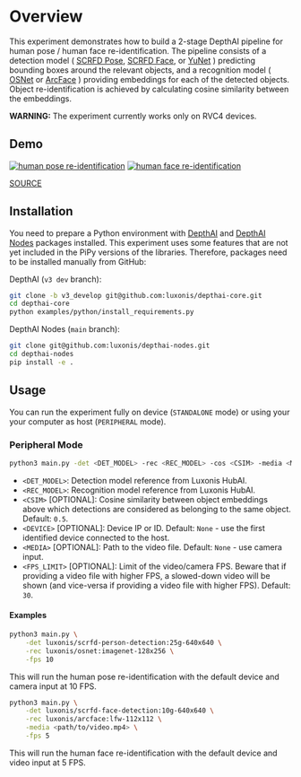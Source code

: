 # Overview

This experiment demonstrates how to build a 2-stage DepthAI pipeline for human pose / human face re-identification.
The pipeline consists of a detection model (
[SCRFD Pose](https://hub.luxonis.com/ai/models/c3830468-3178-4de6-bc09-0543bbe28b1c?view=page),
[SCRFD Face](https://hub.luxonis.com/ai/models/1f3d7546-66e4-43a8-8724-2fa27df1096f?view=page), or
[YuNet](https://hub.luxonis.com/ai/models/5d635f3c-45c0-41d2-8800-7ca3681b1915?view=page)
) predicting bounding boxes around the relevant objects, and a recognition model (
[OSNet](https://hub.luxonis.com/ai/models/6d853621-818b-4fa4-bd9a-d9bdcb5616e6?view=page) or
[ArcFace](https://hub.luxonis.com/ai/models/e24a577e-e2ff-4e4f-96b7-4afb63155eac?view=page)
) providing embeddings for each of the detected objects.
Object re-identification is achieved by calculating cosine similarity between the embeddings.

**WARNING:** The experiment currently works only on RVC4 devices.

## Demo

[![human pose re-identification](media/human_pose_reidentification.gif)](media/human_pose_reidentification.gif)
[![human face re-identification](media/human_face_reidentification.gif)](media/human_face_reidentification.gif)

[SOURCE](https://www.pexels.com/video/happy-people-walking-on-green-grass-7551577/)

## Installation

You need to prepare a Python environment with [DepthAI](https://pypi.org/project/depthai/) and [DepthAI Nodes](https://pypi.org/project/depthai-nodes/) packages installed. This experiment uses some features that are not yet included in the PiPy versions of the libraries. Therefore, packages need to be installed manually from GitHub:

DepthAI (`v3 dev` branch):

```bash
git clone -b v3_develop git@github.com:luxonis/depthai-core.git
cd depthai-core
python examples/python/install_requirements.py
```

DepthAI Nodes (`main` branch):

```bash
git clone git@github.com:luxonis/depthai-nodes.git
cd depthai-nodes
pip install -e .
```

## Usage

You can run the experiment fully on device (`STANDALONE` mode) or using your your computer as host (`PERIPHERAL` mode).

### Peripheral Mode

```bash
python3 main.py -det <DET_MODEL> -rec <REC_MODEL> -cos <CSIM> -media <MEDIA> -fps <FPS_LIMIT> --device <DEVICE>
```

- `<DET_MODEL>`: Detection model reference from Luxonis HubAI.
- `<REC_MODEL>`: Recognition model reference from Luxonis HubAI.
- `<CSIM>` \[OPTIONAL\]: Cosine similarity between object embeddings above which detections are considered as belonging to the same object. Default: `0.5`.
- `<DEVICE>` \[OPTIONAL\]: Device IP or ID. Default: `None` - use the first identified device connected to the host.
- `<MEDIA>` \[OPTIONAL\]: Path to the video file. Default: `None` - use camera input.
- `<FPS_LIMIT>` \[OPTIONAL\]: Limit of the video/camera FPS. Beware that if providing a video file with higher FPS, a slowed-down video will be shown (and vice-versa if providing a video file with higher FPS). Default: `30`.

#### Examples

```bash
python3 main.py \
    -det luxonis/scrfd-person-detection:25g-640x640 \
    -rec luxonis/osnet:imagenet-128x256 \
    -fps 10
```

This will run the human pose re-identification with the default device and camera input at 10 FPS.

```bash
python3 main.py \
    -det luxonis/scrfd-face-detection:10g-640x640 \
    -rec luxonis/arcface:lfw-112x112 \
    -media <path/to/video.mp4> \
    -fps 5
```

This will run the human face re-identification with the default device and video input at 5 FPS.
